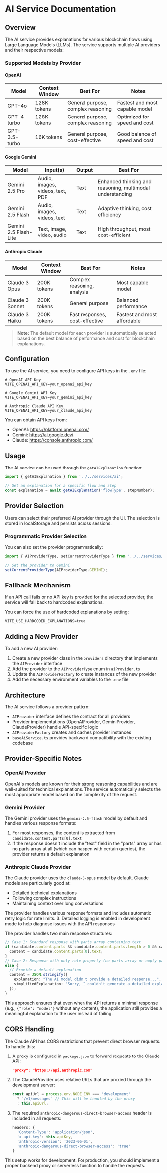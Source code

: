 # AI Service Documentation

## Overview

The AI service provides explanations for various blockchain flows using Large Language Models (LLMs). The service supports multiple AI providers and their respective models:

### Supported Models by Provider

#### OpenAI
| Model | Context Window | Best For | Notes |
|-------|----------------|----------|-------|
| GPT-4o | 128K tokens | General purpose, complex reasoning | Fastest and most capable model |
| GPT-4-turbo | 128K tokens | General purpose, complex reasoning | Optimized for speed and cost |
| GPT-3.5-turbo | 16K tokens | General purpose, cost-effective | Good balance of speed and cost |

#### Google Gemini
| Model | Input(s) | Output | Best For |
|-------|----------|--------|----------|
| Gemini 2.5 Pro | Audio, images, videos, text, PDF | Text | Enhanced thinking and reasoning, multimodal understanding |
| Gemini 2.5 Flash | Audio, images, videos, text | Text | Adaptive thinking, cost efficiency |
| Gemini 2.5 Flash-Lite | Text, image, video, audio | Text | High throughput, most cost-efficient |

#### Anthropic Claude
| Model | Context Window | Best For | Notes |
|-------|----------------|----------|-------|
| Claude 3 Opus | 200K tokens | Complex reasoning, analysis | Most capable model |
| Claude 3 Sonnet | 200K tokens | General purpose | Balanced performance |
| Claude 3 Haiku | 200K tokens | Fast responses, cost-effective | Fastest and most affordable |

> **Note:** The default model for each provider is automatically selected based on the best balance of performance and cost for blockchain explanations.

## Configuration

To use the AI service, you need to configure API keys in the `.env` file:

```
# OpenAI API Key
VITE_OPENAI_API_KEY=your_openai_api_key

# Google Gemini API Key
VITE_OPENAI_API_KEY=your_gemini_api_key

# Anthropic Claude API Key
VITE_OPENAI_API_KEY=your_claude_api_key
```

You can obtain API keys from:
- OpenAI: https://platform.openai.com/
- Gemini: https://ai.google.dev/
- Claude: https://console.anthropic.com/

## Usage

The AI service can be used through the `getAIExplanation` function:

```typescript
import { getAIExplanation } from '../../services/ai';

// Get an explanation for a specific flow and step
const explanation = await getAIExplanation('flowType', stepNumber);
```

## Provider Selection

Users can select their preferred AI provider through the UI. The selection is stored in localStorage and persists across sessions.

### Programmatic Provider Selection

You can also set the provider programmatically:

```typescript
import { AIProviderType, setCurrentProviderType } from '../../services/ai/providers/aiProvider';

// Set the provider to Gemini
setCurrentProviderType(AIProviderType.GEMINI);
```

## Fallback Mechanism

If an API call fails or no API key is provided for the selected provider, the service will fall back to hardcoded explanations.

You can force the use of hardcoded explanations by setting:

```
VITE_USE_HARDCODED_EXPLANATIONS=true
```

## Adding a New Provider

To add a new AI provider:

1. Create a new provider class in the `providers` directory that implements the `AIProvider` interface
2. Add the provider to the `AIProviderType` enum in `aiProvider.ts`
3. Update the `AIProviderFactory` to create instances of the new provider
4. Add the necessary environment variables to the `.env` file

## Architecture

The AI service follows a provider pattern:

- `AIProvider` interface defines the contract for all providers
- Provider implementations (OpenAIProvider, GeminiProvider, ClaudeProvider) handle API-specific logic
- `AIProviderFactory` creates and caches provider instances
- `baseAiService.ts` provides backward compatibility with the existing codebase

## Provider-Specific Notes

### OpenAI Provider

OpenAI's models are known for their strong reasoning capabilities and are well-suited for technical explanations. The service automatically selects the most appropriate model based on the complexity of the request.

### Gemini Provider

The Gemini provider uses the `gemini-2.5-flash` model by default and handles various response formats:

1. For most responses, the content is extracted from `candidate.content.parts[0].text`
2. If the response doesn't include the "text" field in the "parts" array or has no parts array at all (which can happen with certain queries), the provider returns a default explanation

### Anthropic Claude Provider

The Claude provider uses the `claude-3-opus` model by default. Claude models are particularly good at:
- Detailed technical explanations
- Following complex instructions
- Maintaining context over long conversations

The provider handles various response formats and includes automatic retry logic for rate limits.
3. Detailed logging is enabled in development mode to help diagnose issues with the API responses

The provider handles two main response structures:
```typescript
// Case 1: Standard response with parts array containing text
if (candidate.content.parts && candidate.content.parts.length > 0 && candidate.content.parts[0].text) {
  content = candidate.content.parts[0].text;
} 
// Case 2: Response with only role property (no parts array or empty parts)
else {
  // Provide a default explanation
  content = JSON.stringify({
    explanation: "The AI model didn't provide a detailed response...",
    simplifiedExplanation: "Sorry, I couldn't generate a detailed explanation..."
  });
}
```

This approach ensures that even when the API returns a minimal response (e.g., `{"role": "model"}` without any content), the application still provides a meaningful explanation to the user instead of failing.

## CORS Handling

The Claude API has CORS restrictions that prevent direct browser requests. To handle this:

1. A proxy is configured in `package.json` to forward requests to the Claude API:
   ```json
   "proxy": "https://api.anthropic.com"
   ```

2. The ClaudeProvider uses relative URLs that are proxied through the development server:
   ```typescript
   const apiUrl = process.env.NODE_ENV === 'development' 
     ? `/v1/messages` // This will be handled by the proxy
     : this.apiUrl;
   ```

3. The required `anthropic-dangerous-direct-browser-access` header is included in all requests:
   ```typescript
   headers: {
     'Content-Type': 'application/json',
     'x-api-key': this.apiKey,
     'anthropic-version': '2023-06-01',
     'anthropic-dangerous-direct-browser-access': 'true'
   }
   ```

This setup works for development. For production, you should implement a proper backend proxy or serverless function to handle the requests.
